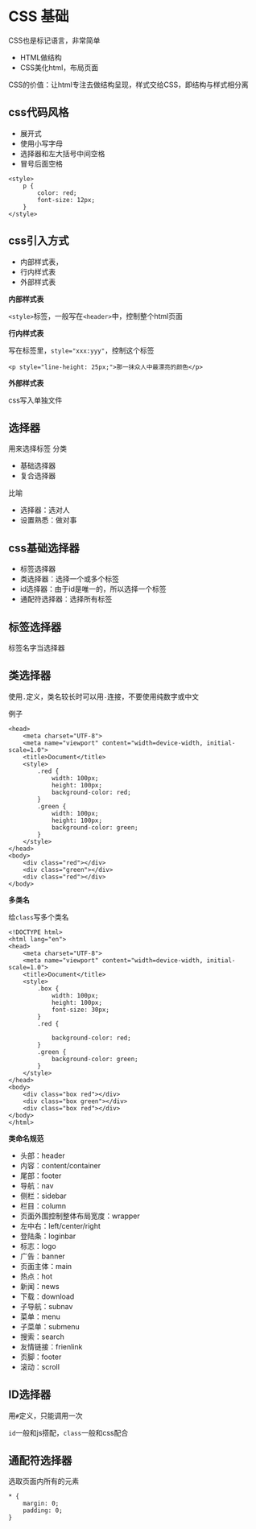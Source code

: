 # CSS 基础

CSS也是标记语言，非常简单

- HTML做结构
- CSS美化html，布局页面

CSS的价值：让html专注去做结构呈现，样式交给CSS，即结构与样式相分离


## css代码风格

- 展开式
- 使用小写字母
- 选择器和左大括号中间空格
- 冒号后面空格

```
<style>
    p {
        color: red;
        font-size: 12px;
    }
</style>
```

## css引入方式

- 内部样式表，
- 行内样式表
- 外部样式表

**内部样式表**

`<style>`标签，一般写在`<header>`中，控制整个html页面

**行内样式表**

写在标签里，`style="xxx:yyy"`，控制这个标签

```
<p style="line-height: 25px;">那一抹众人中最漂亮的颜色</p>
```

**外部样式表**

css写入单独文件

## 选择器

用来选择标签
分类

- 基础选择器
- 复合选择器


比喻
- 选择器：选对人
- 设置熟悉：做对事

## css基础选择器

- 标签选择器
- 类选择器：选择一个或多个标签
- id选择器：由于id是唯一的，所以选择一个标签
- 通配符选择器：选择所有标签

## 标签选择器

标签名字当选择器

## 类选择器

使用`.`定义，类名较长时可以用`-`连接，不要使用纯数字或中文

例子

```
<head>
    <meta charset="UTF-8">
    <meta name="viewport" content="width=device-width, initial-scale=1.0">
    <title>Document</title>
    <style>
        .red {
            width: 100px;
            height: 100px;
            background-color: red;
        }
        .green {
            width: 100px;
            height: 100px;
            background-color: green;
        }
    </style>
</head>
<body>
    <div class="red"></div>
    <div class="green"></div>
    <div class="red"></div>
</body>
```

**多类名**

给`class`写多个类名

```
<!DOCTYPE html>
<html lang="en">
<head>
    <meta charset="UTF-8">
    <meta name="viewport" content="width=device-width, initial-scale=1.0">
    <title>Document</title>
    <style>
        .box {
            width: 100px;
            height: 100px;
            font-size: 30px;
        }
        .red {

            background-color: red;
        }
        .green {
            background-color: green;
        }
    </style>
</head>
<body>
    <div class="box red"></div>
    <div class="box green"></div>
    <div class="box red"></div>
</body>
</html>
```


**类命名规范**

- 头部：header
- 内容：content/container
- 尾部：footer
- 导航：nav
- 侧栏：sidebar
- 栏目：column
- 页面外围控制整体布局宽度：wrapper
- 左中右：left/center/right
- 登陆条：loginbar
- 标志：logo
- 广告：banner
- 页面主体：main
- 热点：hot
- 新闻：news
- 下载：download
- 子导航：subnav
- 菜单：menu
- 子菜单：submenu
- 搜索：search
- 友情链接：frienlink
- 页脚：footer
- 滚动：scroll

## ID选择器

用`#`定义，只能调用一次

`id`一般和js搭配，`class`一般和css配合

## 通配符选择器

选取页面内所有的元素

```
* {
    margin: 0;
    padding: 0;
}
```
